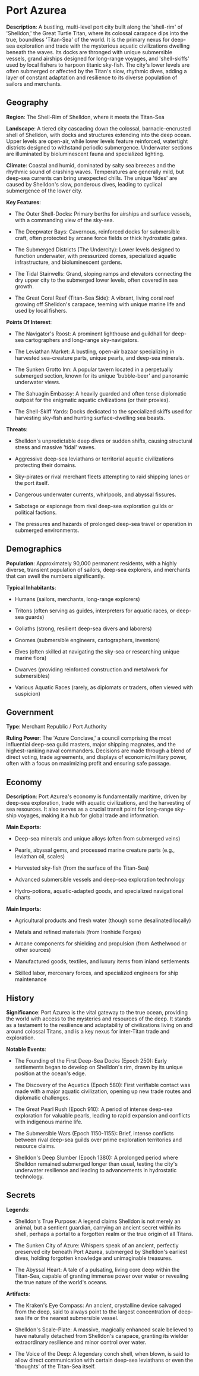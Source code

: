 
# Port Azurea
**Description**: A bustling, multi-level port city built along the 'shell-rim' of 'Shelldon,' the Great Turtle Titan, where its colossal carapace dips into the true, boundless 'Titan-Sea' of the world. It is the primary nexus for deep-sea exploration and trade with the mysterious aquatic civilizations dwelling beneath the waves. Its docks are thronged with unique submersible vessels, grand airships designed for long-range voyages, and 'shell-skiffs' used by local fishers to harpoon titanic sky-fish. The city's lower levels are often submerged or affected by the Titan's slow, rhythmic dives, adding a layer of constant adaptation and resilience to its diverse population of sailors and merchants.


## Geography
**Region**: The Shell-Rim of Shelldon, where it meets the Titan-Sea

**Landscape**: A tiered city cascading down the colossal, barnacle-encrusted shell of Shelldon, with docks and structures extending into the deep ocean. Upper levels are open-air, while lower levels feature reinforced, watertight districts designed to withstand periodic submergence. Underwater sections are illuminated by bioluminescent fauna and specialized lighting.

**Climate**: Coastal and humid, dominated by salty sea breezes and the rhythmic sound of crashing waves. Temperatures are generally mild, but deep-sea currents can bring unexpected chills. The unique 'tides' are caused by Shelldon's slow, ponderous dives, leading to cyclical submergence of the lower city.

**Key Features**:
- The Outer Shell-Docks: Primary berths for airships and surface vessels, with a commanding view of the sky-sea.

- The Deepwater Bays: Cavernous, reinforced docks for submersible craft, often protected by arcane force fields or thick hydrostatic gates.

- The Submerged Districts (The Undercity): Lower levels designed to function underwater, with pressurized domes, specialized aquatic infrastructure, and bioluminescent gardens.

- The Tidal Stairwells: Grand, sloping ramps and elevators connecting the dry upper city to the submerged lower levels, often covered in sea growth.

- The Great Coral Reef (Titan-Sea Side): A vibrant, living coral reef growing off Shelldon's carapace, teeming with unique marine life and used by local fishers.

**Points Of Interest**:
- The Navigator's Roost: A prominent lighthouse and guildhall for deep-sea cartographers and long-range sky-navigators.

- The Leviathan Market: A bustling, open-air bazaar specializing in harvested sea-creature parts, unique pearls, and deep-sea minerals.

- The Sunken Grotto Inn: A popular tavern located in a perpetually submerged section, known for its unique 'bubble-beer' and panoramic underwater views.

- The Sahuagin Embassy: A heavily guarded and often tense diplomatic outpost for the enigmatic aquatic civilizations (or their proxies).

- The Shell-Skiff Yards: Docks dedicated to the specialized skiffs used for harvesting sky-fish and hunting surface-dwelling sea beasts.

**Threats**:
- Shelldon's unpredictable deep dives or sudden shifts, causing structural stress and massive 'tidal' waves.

- Aggressive deep-sea leviathans or territorial aquatic civilizations protecting their domains.

- Sky-pirates or rival merchant fleets attempting to raid shipping lanes or the port itself.

- Dangerous underwater currents, whirlpools, and abyssal fissures.

- Sabotage or espionage from rival deep-sea exploration guilds or political factions.

- The pressures and hazards of prolonged deep-sea travel or operation in submerged environments.


## Demographics
**Population**: Approximately 90,000 permanent residents, with a highly diverse, transient population of sailors, deep-sea explorers, and merchants that can swell the numbers significantly.

**Typical Inhabitants**:
- Humans (sailors, merchants, long-range explorers)

- Tritons (often serving as guides, interpreters for aquatic races, or deep-sea guards)

- Goliaths (strong, resilient deep-sea divers and laborers)

- Gnomes (submersible engineers, cartographers, inventors)

- Elves (often skilled at navigating the sky-sea or researching unique marine flora)

- Dwarves (providing reinforced construction and metalwork for submersibles)

- Various Aquatic Races (rarely, as diplomats or traders, often viewed with suspicion)


## Government
**Type**: Merchant Republic / Port Authority

**Ruling Power**: The 'Azure Conclave,' a council comprising the most influential deep-sea guild masters, major shipping magnates, and the highest-ranking naval commanders. Decisions are made through a blend of direct voting, trade agreements, and displays of economic/military power, often with a focus on maximizing profit and ensuring safe passage.


## Economy
**Description**: Port Azurea's economy is fundamentally maritime, driven by deep-sea exploration, trade with aquatic civilizations, and the harvesting of sea resources. It also serves as a crucial transit point for long-range sky-ship voyages, making it a hub for global trade and information.

**Main Exports**:
- Deep-sea minerals and unique alloys (often from submerged veins)

- Pearls, abyssal gems, and processed marine creature parts (e.g., leviathan oil, scales)

- Harvested sky-fish (from the surface of the Titan-Sea)

- Advanced submersible vessels and deep-sea exploration technology

- Hydro-potions, aquatic-adapted goods, and specialized navigational charts

**Main Imports**:
- Agricultural products and fresh water (though some desalinated locally)

- Metals and refined materials (from Ironhide Forges)

- Arcane components for shielding and propulsion (from Aethelwood or other sources)

- Manufactured goods, textiles, and luxury items from inland settlements

- Skilled labor, mercenary forces, and specialized engineers for ship maintenance


## History
**Significance**: Port Azurea is the vital gateway to the true ocean, providing the world with access to the mysteries and resources of the deep. It stands as a testament to the resilience and adaptability of civilizations living on and around colossal Titans, and is a key nexus for inter-Titan trade and exploration.

**Notable Events**:
- The Founding of the First Deep-Sea Docks (Epoch 250): Early settlements began to develop on Shelldon's rim, drawn by its unique position at the ocean's edge.

- The Discovery of the Aquatics (Epoch 580): First verifiable contact was made with a major aquatic civilization, opening up new trade routes and diplomatic challenges.

- The Great Pearl Rush (Epoch 910): A period of intense deep-sea exploration for valuable pearls, leading to rapid expansion and conflicts with indigenous marine life.

- The Submersible Wars (Epoch 1150-1155): Brief, intense conflicts between rival deep-sea guilds over prime exploration territories and resource claims.

- Shelldon's Deep Slumber (Epoch 1380): A prolonged period where Shelldon remained submerged longer than usual, testing the city's underwater resilience and leading to advancements in hydrostatic technology.


## Secrets
**Legends**:
- Shelldon's True Purpose: A legend claims Shelldon is not merely an animal, but a sentient guardian, carrying an ancient secret within its shell, perhaps a portal to a forgotten realm or the true origin of all Titans.

- The Sunken City of Azure: Whispers speak of an ancient, perfectly preserved city beneath Port Azurea, submerged by Shelldon's earliest dives, holding forgotten knowledge and unimaginable treasures.

- The Abyssal Heart: A tale of a pulsating, living core deep within the Titan-Sea, capable of granting immense power over water or revealing the true nature of the world's oceans.

**Artifacts**:
- The Kraken's Eye Compass: An ancient, crystalline device salvaged from the deep, said to always point to the largest concentration of deep-sea life or the nearest submersible vessel.

- Shelldon's Scale-Plate: A massive, magically enhanced scale believed to have naturally detached from Shelldon's carapace, granting its wielder extraordinary resilience and minor control over water.

- The Voice of the Deep: A legendary conch shell, when blown, is said to allow direct communication with certain deep-sea leviathans or even the 'thoughts' of the Titan-Sea itself.


